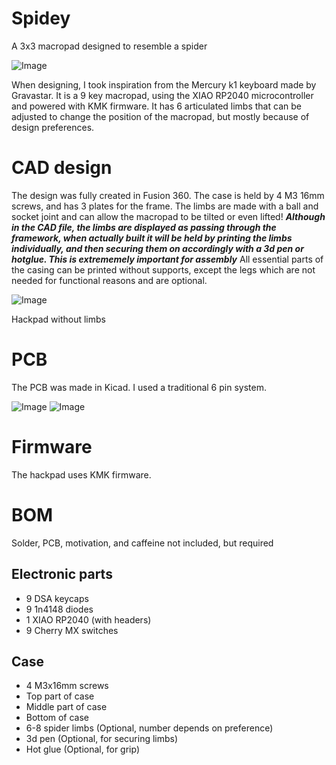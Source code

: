 # Spidey
A 3x3 macropad designed to resemble a spider

![Image](https://github.com/user-attachments/assets/b56a4f5f-a9c1-4f9b-8d8f-faf50ebb7cd4)

When designing, I took inspiration from the Mercury k1 keyboard made by Gravastar. It is a 9 key macropad, using the XIAO RP2040 microcontroller and powered with KMK firmware. It has 6 articulated limbs that can be adjusted to change the position of the macropad, but mostly because of design preferences. 

# CAD design

The design was fully created in Fusion 360. The case is held by 4 M3 16mm screws, and has 3 plates for the frame. The limbs are made with a ball and socket joint and can allow the macropad to be tilted or even lifted!  _**Although in the CAD file, the limbs are displayed as passing through the framework, when actually built it will be held by printing the limbs individually, and then securing them on accordingly with a 3d pen or hotglue. This is extrememely important for assembly**_ All essential parts of the casing can be printed without supports, except the legs which are not needed for functional reasons and are optional.

![Image](https://github.com/user-attachments/assets/359876ef-45d6-4de2-a8f9-6f2bd9be58ce)

Hackpad without limbs

# PCB
The PCB was made in Kicad. I used a traditional 6 pin system.

![Image](https://github.com/user-attachments/assets/2c63221d-6a3d-43e2-a50c-a795d92e6df6)
![Image](https://github.com/user-attachments/assets/2e6510f1-3655-43f4-b1cc-94aa1f7b8fdd)

# Firmware
The hackpad uses KMK firmware.

# BOM
Solder, PCB, motivation, and caffeine not included, but required

## Electronic parts
 - 9 DSA keycaps
 - 9 1n4148 diodes
 - 1 XIAO RP2040 (with headers)
 - 9 Cherry MX switches

## Case
 - 4 M3x16mm screws
 - Top part of case
 - Middle part of case
 - Bottom of case
 - 6-8 spider limbs (Optional, number depends on preference)
 - 3d pen (Optional, for securing limbs)
 - Hot glue (Optional, for grip)
